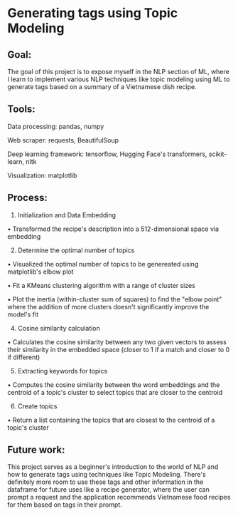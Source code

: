 # Generating tags using Topic Modeling

## Goal: 
The goal of this project is to expose myself in the NLP section of ML, where I learn to implement various NLP techniques like topic modeling using ML to generate tags based on a summary of a Vietnamese dish recipe. 

## Tools:
Data processing: pandas, numpy

Web scraper: requests, BeautifulSoup

Deep learning framework: tensorflow, Hugging Face's transformers, scikit-learn, nltk

Visualization: matplotlib

## Process:
1. Initialization and Data Embedding

• Transformed the recipe's description into a 512-dimensional space via embedding 

2. Determine the optimal number of topics

• Visualized the optimal number of topics to be genereated using matplotlib's elbow plot

• Fit a KMeans clustering algorithm with a range of cluster sizes

• Plot the inertia (within-cluster sum of squares) to find the "elbow point" where the addition of more clusters doesn't significantly improve the model's fit

4. Cosine similarity calculation

• Calculates the cosine similarity between any two given vectors to assess their similarity in the embedded space (closer to 1 if a match and closer to 0 if different)

5. Extracting keywords for topics

• Computes the cosine similarity between the word embeddings and the centroid of a topic's cluster to select topics that are closer to the centroid

6. Create topics

• Return a list containing the topics that are closest to the centroid of a topic's cluster

## Future work:
This project serves as a beginner's introduction to the world of NLP and how to generate tags using techniques like Topic Modeling. There's definitely more room to use these tags and other information in the dataframe for future uses like a recipe generator, where the user can prompt a request and the application recommends Vietnamese food recipes for them based on tags in their prompt.

